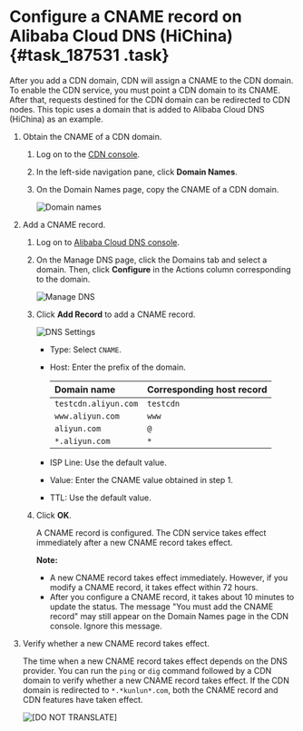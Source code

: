 # Configure a CNAME record on Alibaba Cloud DNS \(HiChina\) {#task_187531 .task}

After you add a CDN domain, CDN will assign a CNAME to the CDN domain. To enable the CDN service, you must point a CDN domain to its CNAME. After that, requests destined for the CDN domain can be redirected to CDN nodes. This topic uses a domain that is added to Alibaba Cloud DNS \(HiChina\) as an example.

1.  Obtain the CNAME of a CDN domain. 
    1.  Log on to the [CDN console](https://partners-intl.aliyun.com/login-required#cdn).
    2.  In the left-side navigation pane, click **Domain Names**.
    3.  On the Domain Names page, copy the CNAME of a CDN domain. 

        ![Domain names](http://static-aliyun-doc.oss-cn-hangzhou.aliyuncs.com/assets/img/5113/156715045245282_en-US.png)

2.  Add a CNAME record. 
    1.  Log on to [Alibaba Cloud DNS console](https://partners-intl.aliyun.com/login-required#/dns).
    2.  On the Manage DNS page, click the Domains tab and select a domain. Then, click **Configure** in the Actions column corresponding to the domain. 

        ![Manage DNS](http://static-aliyun-doc.oss-cn-hangzhou.aliyuncs.com/assets/img/5113/156715045245284_en-US.png)

    3.  Click **Add Record** to add a CNAME record. 

        ![DNS Settings](http://static-aliyun-doc.oss-cn-hangzhou.aliyuncs.com/assets/img/5113/156715045245285_en-US.png)

        -   Type: Select `CNAME`.
        -   Host: Enter the prefix of the domain.

            |Domain name|Corresponding host record|
            |:----------|:------------------------|
            |`testcdn.aliyun.com`|`testcdn`|
            |`www.aliyun.com`|`www`|
            |`aliyun.com`|`@`|
            |`*.aliyun.com`|`*`|

        -   ISP Line: Use the default value.
        -   Value: Enter the CNAME value obtained in step 1.
        -   TTL: Use the default value.
    4.  Click **OK**. 

        A CNAME record is configured. The CDN service takes effect immediately after a new CNAME record takes effect.

        **Note:** 

        -   A new CNAME record takes effect immediately. However, if you modify a CNAME record, it takes effect within 72 hours.
        -   After you configure a CNAME record, it takes about 10 minutes to update the status. The message "You must add the CNAME record" may still appear on the Domain Names page in the CDN console. Ignore this message.
3.  Verify whether a new CNAME record takes effect. 

    The time when a new CNAME record takes effect depends on the DNS provider. You can run the `ping` or `dig` command followed by a CDN domain to verify whether a new CNAME record takes effect. If the CDN domain is redirected to `*.*kunlun*.com`, both the CNAME record and CDN features have taken effect.

    ![[DO NOT TRANSLATE]](images/45287_en-US.png)


